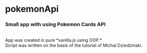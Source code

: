 # pokemonApi

### Small app with using Pokemon Cards API
<br />
App was created in pure *vanilla.js using OOP.*<br />
Script was written on the basis of the tutorial of Michal Dziedzinski.
